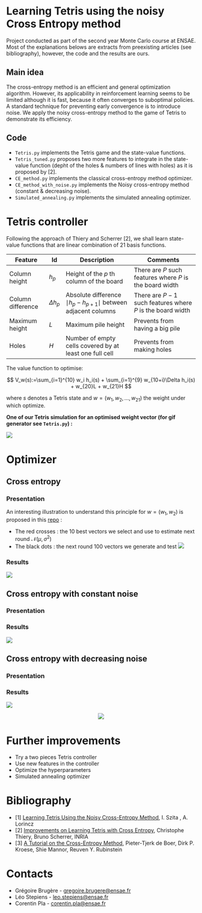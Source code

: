 # Learning Tetris using the noisy Cross Entropy method
Project conducted as part of the second year Monte Carlo course at ENSAE. Most of the explanations belows are extracts from preexisting articles (see bibliography), however, the code and the results are ours.
## Main idea 
The cross-entropy method is an efficient and general optimization algorithm. However, its applicability in reinforcement learning seems to be limited although it is fast, because it often converges to suboptimal policies. A standard technique for preventing early convergence is to introduce noise. We apply the noisy cross-entropy method to the game of Tetris to demonstrate its efficiency.
## Code
* `Tetris.py` implements the Tetris game and the state-value functions.
* `Tetris_tuned.py` proposes two more features to integrate in the state-value function (depht of the holes & numbers of lines with holes) as it is proposed by [2]. 
* `CE_method.py` implements the classical cross-entropy method optimizer.
* `CE_method_with_noise.py` implements the Noisy cross-entropy method (constant & decreasing noise).
* `Simulated_annealing.py` implements the simulated annealing optimizer. 
# Tetris controller
Following the approach of Thiery and Scherrer [2], we shall learn state-value functions that are linear combination of 21 basis functions.

| Feature  | Id | Description  | Comments |
| ------------- | ------------- | ------------- | ------------- |
| Column height   | $h_p$ | Height of the $p$ th column of the board  | There are $P$ such features where $P$ is the board width  |
| Column difference  | $\Delta h_p$  | Absolute difference $\mid h_p − h_{p+1} \mid$ between adjacent columns  | There are $P − 1$ such features where $P$ is the board width  |
| Maximum height  | $L$  | Maximum pile height  | Prevents from having a big pile  |
| Holes  | $H$  | Number of empty cells covered by at least one full cell  | Prevents from making holes  |

The value function to optimise: 

$$
V_w(s):=\sum_{i=1}^{10} w_i h_i(s) + \sum_{i=1}^{9} w_{10+i}\Delta h_i(s) + w_{20}L + w_{21}H
$$

where $s$ denotes a Tetris state and $w=(w_1,w_2,...,w_{21})$ the weight under which optimize.


**One of our Tetris simulation for an optimised weight vector (for gif generator see `Tetris.py`) :**

![](https://github.com/gbrugere/Learning-Tetris-Using-the-Noisy-Cross-Entropy-Method/blob/main/Tetris.gif)


# Optimizer
## Cross entropy 
### Presentation
An interesting illustration to understand this principle for $w=(w_1,w_2)$ is proposed in this [repo](https://github.com/amundim/cross_entropy_optimization) :
* The red crosses : the 10 best vectors we select and use to estimate next round $\mathcal{N}\left(\mu, \sigma^2\right)$
* The black dots : the next round 100 vectors we generate and test 
![](https://github.com/gbrugere/Learning-Tetris-Using-the-Noisy-Cross-Entropy-Method/blob/main/cross_entropy_optimization.gif)

### Results 
![](https://github.com/gbrugere/Learning-Tetris-Using-the-Noisy-Cross-Entropy-Method/blob/main/simulation%20CE(1%2C%20100%2C0.1%2C5%2C100).png)


## Cross entropy with constant noise 
### Presentation

### Results 
![](https://github.com/gbrugere/Learning-Tetris-Using-the-Noisy-Cross-Entropy-Method/blob/main/simulation%20CE%20const%20noise(1%2C%20100.0.1.5.100)-2.png)


## Cross entropy with decreasing noise 
### Presentation

### Results 
![](https://github.com/gbrugere/Learning-Tetris-Using-the-Noisy-Cross-Entropy-Method/blob/main/simulation_CE_deacr_noise(1%2C100%2C0.1%2C5%2C100).png)
<p align="center">
  <img src="https://github.com/gbrugere/Learning-Tetris-Using-the-Noisy-Cross-Entropy-Method/blob/main/comparaison_of_the_3_opti.png"/>
</p>


# Further improvements
* Try a two pieces Tetris controller 
* Use new features in the controller 
* Optimize the hyperparameters
* Simulated annealing optimizer

# Bibliography 
* [1] [Learning Tetris Using the Noisy Cross-Entropy Method](https://www.researchgate.net/publication/6743957_Learning_Tetris_Using_the_Noisy_Cross-Entropy_Method), I. Szita , A. Lorincz 
* [2] [Improvements on Learning Tetris with Cross Entropy](https://inria.hal.science/inria-00418930/document), Christophe Thiery, Bruno Scherrer, INRIA
* [3] [A Tutorial on the Cross-Entropy Method](https://link.springer.com/article/10.1007/s10479-005-5724-z), Pieter-Tjerk de Boer, Dirk P. Kroese, Shie Mannor, Reuven Y. Rubinstein



# Contacts

* Grégoire Brugère - gregoire.brugere@ensae.fr  
* Léo Stepiens - leo.stepiens@ensae.fr
* Corentin Pla - corentin.pla@ensae.fr  



